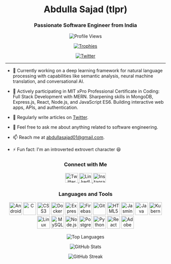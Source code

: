 <h1 align="center">Abdulla Sajad (tlpr)</h1>
<h3 align="center">Passionate Software Engineer from India</h3>

<p align="center">
  <img src="https://komarev.com/ghpvc/?username=sajadtlpr&label=Profile%20views&color=0e75b6&style=flat" alt="Profile Views" />
</p>

<p align="center">
  <a href="https://github.com/ryo-ma/github-profile-trophy">
    <img src="https://github-profile-trophy.vercel.app/?username=sajadtlpr" alt="Trophies" />
  </a>
</p>

<p align="center">
  <a href="https://twitter.com/sajadtlpr">
    <img src="https://img.shields.io/twitter/follow/sajadtlpr?logo=twitter&style=for-the-badge" alt="Twitter" />
  </a>
</p>

---

- 🔭 Currently working on a deep learning framework for natural language processing with capabilities like semantic analysis, neural machine translation, and conversational AI.

- 🌱 Actively participating in MIT xPro Professional Certificate in Coding: Full Stack Development with MERN. Sharpening skills in MongoDB, Express.js, React, Node.js, and JavaScript ES6. Building interactive web apps, APIs, and authentication.

- 📝 Regularly write articles on [Twitter](https://twitter.com/sajadtlpr).

- 💬 Feel free to ask me about anything related to software engineering.

- 📫 Reach me at [abdullasajad01@gmail.com](mailto:abdullasajad01@gmail.com).

- ⚡ Fun fact: I'm an introverted extrovert character 😆

<h3 align="center">Connect with Me</h3>
<p align="center">
  <a href="https://twitter.com/sajadtlpr">
    <img src="https://raw.githubusercontent.com/rahuldkjain/github-profile-readme-generator/master/src/images/icons/Social/twitter.svg" alt="Twitter" height="30" width="40" />
  </a>
  <a href="https://linkedin.com/in/abdullasajad">
    <img src="https://raw.githubusercontent.com/rahuldkjain/github-profile-readme-generator/master/src/images/icons/Social/linkedin-alt.svg" alt="LinkedIn" height="30" width="40" />
  </a>
  <a href="https://instagram.com/sajad.tlpr">
    <img src="https://raw.githubusercontent.com/rahuldkjain/github-profile-readme-generator/master/src/images/icons/Social/instagram.svg" alt="Instagram" height="30" width="40" />
  </a>
</p>

<h3 align="center">Languages and Tools</h3>
<p align="center">
  <img src="https://devicon.dev/devicon.git/icons/android/android-original-wordmark.svg" alt="Android" width="40" height="40" />
  <img src="https://devicon.dev/devicon.git/icons/c/c-original.svg" alt="C" width="40" height="40" />
  <img src="https://devicon.dev/devicon.git/icons/css3/css3-original-wordmark.svg" alt="CSS3" width="40" height="40" />
  <img src="https://devicon.dev/devicon.git/icons/docker/docker-original-wordmark.svg" alt="Docker" width="40" height="40" />
  <img src="https://devicon.dev/devicon.git/icons/express/express-original-wordmark.svg" alt="Express" width="40" height="40" />
  <img src="https://www.vectorlogo.zone/logos/firebase/firebase-icon.svg" alt="Firebase" width="40" height="40" />
  <img src="https://www.vectorlogo.zone/logos/git-scm/git-scm-icon.svg" alt="Git" width="40" height="40" />
  <img src="https://devicon.dev/devicon.git/icons/html5/html5-original-wordmark.svg" alt="HTML5" width="40" height="40" />
  <img src="https://www.vectorlogo.zone/logos/jasmine/jasmine-icon.svg" alt="Jasmine" width="40" height="40" />
  <img src="https://devicon.dev/devicon.git/icons/java/java-original.svg" alt="Java" width="40" height="40" />
  <img src="https://www.vectorlogo.zone/logos/kubernetes/kubernetes-icon.svg" alt="Kubernetes" width="40" height="40" />
  <img src="https://devicon.dev/devicon.git/icons/linux/linux-original.svg" alt="Linux" width="40" height="40" />
  <img src="https://devicon.dev/devicon.git/icons/mysql/mysql-original-wordmark.svg" alt="MySQL" width="40" height="40" />
  <img src="https://devicon.dev/devicon.git/icons/nodejs/nodejs-original-wordmark.svg" alt="Node.js" width="40" height="40" />
  <img src="https://devicon.dev/devicon.git/icons/postgresql/postgresql-original-wordmark.svg" alt="PostgreSQL" width="40" height="40" />
  <img src="https://devicon.dev/devicon.git/icons/python/python-original.svg" alt="Python" width="40" height="40" />
  <img src="https://devicon.dev/devicon.git/icons/react/react-original-wordmark.svg" alt="React" width="40" height="40" />
  <img src="https://cdn.worldvectorlogo.com/logos/adobe-xd.svg" alt="Adobe XD" width="40" height="40" />
</p>

<p align="center">
  <img src="https://github-readme-stats.vercel.app/api/top-langs?username=sajadtlpr&show_icons=true&locale=en&layout=compact" alt="Top Languages" />
</p>

<p align="center">
  <img src="https://github-readme-stats.vercel.app/api?username=sajadtlpr&show_icons=true&locale=en" alt="GitHub Stats" />
</p>

<p align="center">
  <img src="https://github-readme-streak-stats.herokuapp.com/?user=sajadtlpr&" alt="GitHub Streak" />
</p>
